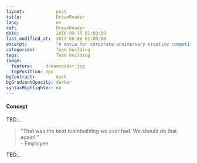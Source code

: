 ```yaml
---
layout:            post
title:             DreamReader
lang:              en
ref:               DreamReader
date:              2016-09-15 01:00:00
last_modified_at:  2017-06-08 01:00:00
excerpt:           "A movie for corporate anniversary creative competition."
categories:        Team building
tags:              Team building
image:
  feature:     dreamreader.jpg
  topPosition: 0px
bgContrast:        dark
bgGradientOpacity: darker
syntaxHighlighter: no
---
```


#### Concept

TBD...

<blockquote class="u--startsWithDoubleQuote">&#8220;That was the best teambuilding we ever had. We should do that again! &#8221; <br/>- Employee</blockquote>

TBD...

<div class="img img--fullContainer img--14xLeading" style="background-image: url({{ site.baseurl_posts_img }}dreamreader-alex.jpg);"></div>
<div class="img img--fullContainer img--14xLeading" style="background-image: url({{ site.baseurl_posts_img }}dreamreader-progressbar.jpg);"></div>
<div class="img img--fullContainer img--14xLeading" style="background-image: url({{ site.baseurl_posts_img }}dreamreader-cat.jpg);"></div>
<div class="img img--fullContainer img--14xLeading" style="background-image: url({{ site.baseurl_posts_img }}dreamreader-heavy.jpg);"></div>
<div class="img img--fullContainer img--14xLeading" style="background-image: url({{ site.baseurl_posts_img }}dreamreader-ladies.jpg);"></div>




